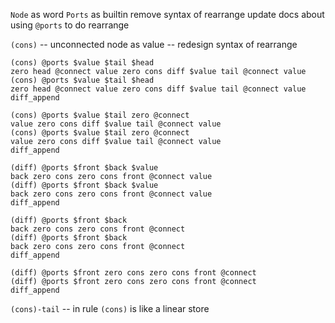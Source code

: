 `Node` as word
`Ports` as builtin
remove syntax of rearrange
update docs about using `@ports` to do rearrange

`(cons)` -- unconnected node as value -- redesign syntax of rearrange

```
(cons) @ports $value $tail $head
zero head @connect value zero cons diff $value tail @connect value
(cons) @ports $value $tail $head
zero head @connect value zero cons diff $value tail @connect value
diff_append
```

```
(cons) @ports $value $tail zero @connect
value zero cons diff $value tail @connect value
(cons) @ports $value $tail zero @connect
value zero cons diff $value tail @connect value
diff_append
```

```
(diff) @ports $front $back $value
back zero cons zero cons front @connect value
(diff) @ports $front $back $value
back zero cons zero cons front @connect value
diff_append
```

```
(diff) @ports $front $back
back zero cons zero cons front @connect
(diff) @ports $front $back
back zero cons zero cons front @connect
diff_append
```

```
(diff) @ports $front zero cons zero cons front @connect
(diff) @ports $front zero cons zero cons front @connect
diff_append
```

`(cons)-tail` -- in rule `(cons)` is like a linear store
